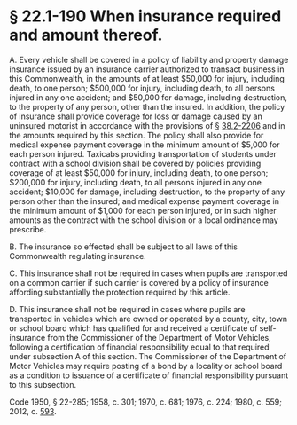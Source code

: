# § 22.1-190 When insurance required and amount thereof.

<p>A. Every vehicle shall be covered in a policy of liability and property damage insurance issued by an insurance carrier authorized to transact business in this Commonwealth, in the amounts of at least $50,000 for injury, including death, to one person; $500,000 for injury, including death, to all persons injured in any one accident; and $50,000 for damage, including destruction, to the property of any person, other than the insured. In addition, the policy of insurance shall provide coverage for loss or damage caused by an uninsured motorist in accordance with the provisions of § <a href='http://law.lis.virginia.gov/vacode/38.2-2206/'>38.2-2206</a> and in the amounts required by this section. The policy shall also provide for medical expense payment coverage in the minimum amount of $5,000 for each person injured. Taxicabs providing transportation of students under contract with a school division shall be covered by policies providing coverage of at least $50,000 for injury, including death, to one person; $200,000 for injury, including death, to all persons injured in any one accident; $10,000 for damage, including destruction, to the property of any person other than the insured; and medical expense payment coverage in the minimum amount of $1,000 for each person injured, or in such higher amounts as the contract with the school division or a local ordinance may prescribe.</p><p>B. The insurance so effected shall be subject to all laws of this Commonwealth regulating insurance.</p><p>C. This insurance shall not be required in cases when pupils are transported on a common carrier if such carrier is covered by a policy of insurance affording substantially the protection required by this article.</p><p>D. This insurance shall not be required in cases where pupils are transported in vehicles which are owned or operated by a county, city, town or school board which has qualified for and received a certificate of self-insurance from the Commissioner of the Department of Motor Vehicles, following a certification of financial responsibility equal to that required under subsection A of this section. The Commissioner of the Department of Motor Vehicles may require posting of a bond by a locality or school board as a condition to issuance of a certificate of financial responsibility pursuant to this subsection.</p><p>Code 1950, § 22-285; 1958, c. 301; 1970, c. 681; 1976, c. 224; 1980, c. 559; 2012, c. <a href='http://lis.virginia.gov/cgi-bin/legp604.exe?121+ful+CHAP0593'>593</a>.</p>